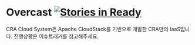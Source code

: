 Overcast [![Stories in Ready](https://badge.waffle.io/cra16/cra-cloud-system.png?label=ready)](https://waffle.io/cra16/cra-cloud-system)
================

CRA Cloud System은 Apache CloudStack를 기반으로 개발한 CRA만의 IaaS입니다. 진행상황은 이슈트래커를 참고해주세요.
